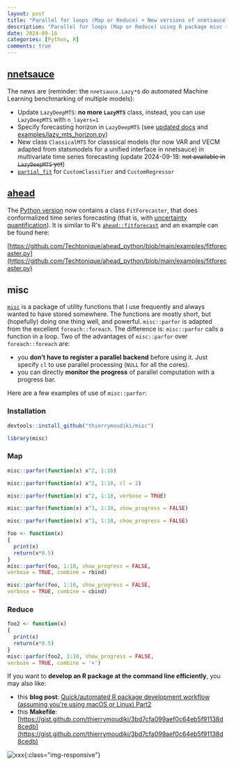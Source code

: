 ```yaml
---
layout: post
title: "Parallel for loops (Map or Reduce) + New versions of nnetsauce and ahead"
description: "Parallel for loops (Map or Reduce) using R package misc + New versions of nnetsauce and ahead"
date: 2024-09-16
categories: [Python, R]
comments: true
---
```


## [nnetsauce](https://github.com/Techtonique/nnetsauce/tree/master)

The news are (reminder: the `nnetsauce.Lazy*`s do automated Machine Learning benchmarking of multiple models): 

- Update `LazyDeepMTS`: **no more `LazyMTS`** class, instead, you can use `LazyDeepMTS` with `n_layers=1` 
- Specify forecasting horizon in `LazyDeepMTS` (see [updated docs](https://techtonique.github.io/nnetsauce/nnetsauce.html#LazyDeepMTS) and [examples/lazy_mts_horizon.py](https://github.com/Techtonique/nnetsauce/blob/master/examples/lazy_deepmts_horizon.py))
- New class `ClassicalMTS` for classsical models (for now VAR and VECM adapted from statsmodels for a unified interface in nnetsauce) in multivariate time series forecasting (update 2024-09-18: ~~not available in `LazyDeepMTS` yet~~)
- [`partial_fit`](https://scikit-learn.org/stable/modules/generated/sklearn.linear_model.SGDClassifier.html#sklearn.linear_model.SGDClassifier.partial_fit) for `CustomClassifier` and `CustomRegressor`

## [ahead](https://github.com/Techtonique/ahead_python)

The [Python version](https://github.com/Techtonique/ahead_python) now contains a class `FitForecaster`, that does conformalized time series forecasting (that is, with [uncertainty quantification](https://www.researchgate.net/publication/379643443_Conformalized_predictive_simulations_for_univariate_time_series)). It is similar to R's [`ahead::fitforecast`](https://techtonique.github.io/ahead/reference/fitforecast.html) and an example can be found here: 

[https://github.com/Techtonique/ahead_python/blob/main/examples/fitforecaster.py](https://github.com/Techtonique/ahead_python/blob/main/examples/fitforecaster.py)


## misc

[`misc`](https://techtonique.github.io/misc/index.html) is a package of utility functions that I use frequently and always wanted to have stored somewhere. The functions are mostly short, but (hopefully) doing one thing well, and powerful. `misc::parfor` is adapted from the excellent `foreach::foreach`. The difference is: `misc::parfor` calls a function in a loop. Two of the advantages of `misc::parfor` over `foreach::foreach`  are:

- you **don’t have to register a parallel backend** before using it. Just specify `cl` to use parallel processing (`NULL` for all the cores).
- you can directly **monitor the progress** of parallel computation with a progress bar.

Here are a few examples of use of `misc::parfor`:

### Installation

```R
devtools::install_github("thierrymoudiki/misc")
```

```R
library(misc)
```

### Map

```R
misc::parfor(function(x) x^2, 1:10)
```

```R
misc::parfor(function(x) x^2, 1:10, cl = 2)
```

```R
misc::parfor(function(x) x^2, 1:10, verbose = TRUE)
```

```R
misc::parfor(function(x) x^3, 1:10, show_progress = FALSE)
```

```R
misc::parfor(function(x) x^3, 1:10, show_progress = FALSE)
```

```R
foo <- function(x)
{
  print(x)
  return(x*0.5)
}
misc::parfor(foo, 1:10, show_progress = FALSE, 
verbose = TRUE, combine = rbind)
```

```R
misc::parfor(foo, 1:10, show_progress = FALSE, 
verbose = TRUE, combine = cbind)
```

### Reduce

```R
foo2 <- function(x)
{
  print(x)
  return(x*0.5)
}
misc::parfor(foo2, 1:10, show_progress = FALSE, 
verbose = TRUE, combine = '+')
```

If you want to **develop an R package at the command line efficiently**, you may also like:

- this **blog post**: [Quick/automated R package development workflow (assuming you're using macOS or Linux) Part2](https://thierrymoudiki.github.io/blog/2024/08/30/r/makefile-r-pkg2)
- this **Makefile**: [https://gist.github.com/thierrymoudiki/3bd7cfa099aef0c64eb5f91138d8cedb](https://gist.github.com/thierrymoudiki/3bd7cfa099aef0c64eb5f91138d8cedb)

<script src="https://gist.github.com/thierrymoudiki/3bd7cfa099aef0c64eb5f91138d8cedb.js"></script>

![xxx]({{base}}/images/2024-03-04/2024-03-04-image1.png){:class="img-responsive"}  